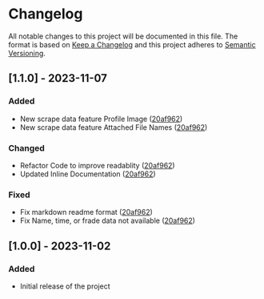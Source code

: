 # Changelog

All notable changes to this project will be documented in this file. The format is based on [Keep a Changelog](https://keepachangelog.com/en/1.0.0/) and this project adheres to [Semantic Versioning](https://semver.org/).

## [1.1.0] - 2023-11-07

### Added

* New scrape data feature Profile Image ([20af962](https://github.com/glenkusuma/script/commit/20af9621fbc9163d7d0768365bd41e0c6b047bd1))
* New scrape data feature Attached File Names ([20af962](https://github.com/glenkusuma/script/commit/20af9621fbc9163d7d0768365bd41e0c6b047bd1))

### Changed

* Refactor Code to improve readablity ([20af962](https://github.com/glenkusuma/script/commit/20af9621fbc9163d7d0768365bd41e0c6b047bd1))
* Updated Inline Documentation ([20af962](https://github.com/glenkusuma/script/commit/20af9621fbc9163d7d0768365bd41e0c6b047bd1))

### Fixed

* Fix markdown readme format ([20af962](https://github.com/glenkusuma/script/commit/20af9621fbc9163d7d0768365bd41e0c6b047bd1))
* Fix Name, time, or frade data not available ([20af962](https://github.com/glenkusuma/script/commit/20af9621fbc9163d7d0768365bd41e0c6b047bd1))

## [1.0.0] - 2023-11-02

### Added

* Initial release of the project
